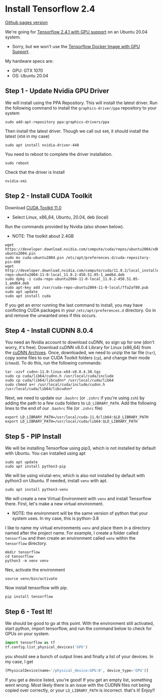 # Install Tensorflow 2.4

[Github pages version](https://markjay4k.github.io/Install-Tensorflow/)

We're going for [Tensorflow 2.4.1 with GPU support](https://www.tensorflow.org/install/gpu) on an Ubuntu 20.04 system.
- Sorry, but we won't use the [Tensorflow Docker Image with GPU Support](https://www.tensorflow.org/install/docker).

My hardware specs are:
- GPU: GTX 1070
- OS: Ubuntu 20.04

## Step 1 - Update Nvidia GPU Driver

We will install using the PPA Repository. This will install the latest driver. Run the following command to install the `graphics-driver/ppa` repository to your system

```shell
sudo add-apt-repository ppa:graphics-drivers/ppa
```
Then install the latest driver. Though we call out `440`, it should install the latest (`450` in my case)

```shell
sudo apt install nvidia-driver-440
```
You need to reboot to complete the driver installation.

```shell
sudo reboot
```
Check that the driver is Install

```shell
nvidia-smi
```
## Step 2 - Install CUDA Toolkit

Download [CUDA Toolkit 11.0](https://developer.nvidia.com/cuda-11.0-download-archive)
- Select Linux, x86_64, Ubuntu, 20.04, deb (local)

Run the commands provided by Nvidia (also shown below).
- NOTE: The toolkit about 2.4GB

```shell
wget https://developer.download.nvidia.com/compute/cuda/repos/ubuntu2004/x86_64/cuda-ubuntu2004.pin
sudo mv cuda-ubuntu2004.pin /etc/apt/preferences.d/cuda-repository-pin-600
wget http://developer.download.nvidia.com/compute/cuda/11.0.2/local_installers/cuda-repo-ubuntu2004-11-0-local_11.0.2-450.51.05-1_amd64.deb
sudo dpkg -i cuda-repo-ubuntu2004-11-0-local_11.0.2-450.51.05-1_amd64.deb
sudo apt-key add /var/cuda-repo-ubuntu2004-11-0-local/7fa2af80.pub
sudo apt update
sudo apt install cuda
```

If you get an error running the last command to install, you may have conflicting CUDA packages in your `/etc/apt/preferences.d` directory. Go in and remove the unwanted ones if this occurs.

## Step 4 - Install CUDNN 8.0.4

You need an Nvidia account to download cuDNN, so sign up for one (don't worry, it's free). Download cuDNN v8.0.4 Library for Linux (x86_64) from the [cuDNN Archives](https://developer.nvidia.com/rdp/cudnn-archive#a-collapse804-110).
Once, downloaded, we need to unzip the tar file (`tar`), copy some files to our CUDA Toolkit folders (`cp`), and change their mode (`chmod`). To do this, run the following commands:

```shell
tar -xzvf cudnn-11.0-linux-x64-v8.0.4.30.tgs
sudo cp cuda/lib64/cudnn.h /usr/local/cuda/include
sudo cp cuda/lib64/libcudnn* /usr/local/cuda/lib64
sudo chmod a+r /usr/local/cuda/include/cudnn.h /usr/local/cuda/lib64/libcudnn*
```

Next, we need to update our `.bashrc` (or `.zshrc` if you're using `zsh`) by adding the path to a few cuda folders
to `LD_LIBRARY_PATH`. Add the following lines to the end of our `.bashrc` file (or `.zshrc` file)

```shell
export LD_LIBRARY_PATH=/usr/local/cuda-11.0/lib64:$LD_LIBRARY_PATH
export LD_LIBRARY_PATH=/usr/local/cuda/lib64:$LD_LIBRARY_PATH
```

## Step 5 - PIP Install

We will be installing Tensorflow using pip3, which is not installed by default with Ubuntu. You can installed using apt

```shell
sudo apt update
sudo apt install python3-pip
```

We will be using virutal-env, which is also not installed by default with python3 on
Ubuntu. If needed, install `venv` with apt.

```shell
sudo apt install python3-venv
```

We will create a new Virtual Environment with `venv` and install Tensorflow
there. First, let's make a new virtual environment.
- NOTE: the environment will be the same version of python that your system
  uses. In my case, this is python-3.8

I like to name my virtual environments `venv` and place them in a directory named after the project name. For example, I create a folder called `tensorflow` and then create an environment called `venv` within the `tensorflow` directory.

```shell
mkdir tensorflow
cd tensorflow
python3 -m venv venv
```

Nex, activate the environment

```shell
source venv/bin/activate
```

Now install tensorflow with pip.

```shell
pip install tensorflow
```

## Step 6 - Test It!

We should be good to go at this point. With the environment still activated, start python, import tensorflow, and run the command below to check for GPUs on your system.

```python
import tensorflow as tf
tf.config.list_physical_devices('GPU')
```

you should see a bunch of output lines and finally a list of your devices. In my case, I get

```python
[PhysicalDevice(name='/physical_device:GPU:0', device_type='GPU')]
```

If you get a device listed, you're good! If you get an empty list, something went wrong. Most likely there is an issue with the CUDNN files not being copied over correctly, or your `LD_LIBRARY_PATH` is incorrect.
that's it! Enjoy!!
